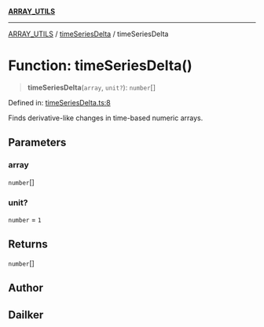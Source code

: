 [**ARRAY_UTILS**](../../README.md)

***

[ARRAY_UTILS](../../README.md) / [timeSeriesDelta](../README.md) / timeSeriesDelta

# Function: timeSeriesDelta()

> **timeSeriesDelta**(`array`, `unit?`): `number`[]

Defined in: [timeSeriesDelta.ts:8](https://github.com/dailker/everyutil-js/blob/b3e269da55b7d96c15eb37e98c5c4f6b94f05f6f/src/array/timeSeriesDelta.ts#L8)

Finds derivative-like changes in time-based numeric arrays.

## Parameters

### array

`number`[]

### unit?

`number` = `1`

## Returns

`number`[]

## Author

## Dailker
